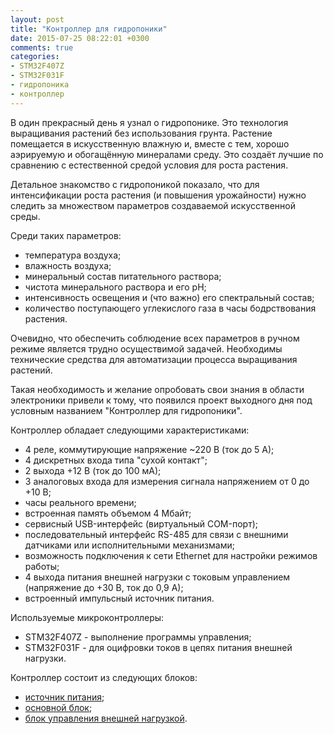 ```yaml
---
layout: post
title: "Контроллер для гидропоники"
date: 2015-07-25 08:22:01 +0300
comments: true
categories: 
- STM32F407Z
- STM32F031F
- гидропоника
- контроллер
---
```


В один прекрасный день я узнал о гидропонике. Это технология выращивания растений без использования грунта. Растение помещается в искусственную влажную и, вместе с тем, хорошо аэрируемую и обогащённую минералами среду. Это создаёт лучшие по сравнению с естественной средой условия для роста растения.

Детальное знакомство с гидропоникой показало, что для интенсификации роста растения (и повышения урожайности) нужно следить за множеством параметров создаваемой искусственной среды.

Среди таких параметров:

* температура воздуха;
* влажность воздуха;
* минеральный состав питательного раствора;
* чистота минерального раствора и его pH;
* интенсивность освещения и (что важно) его спектральный состав;
* количество поступающего углекислого газа в часы бодрствования растения.

Очевидно, что обеспечить соблюдение всех параметров в ручном режиме является трудно осуществимой задачей. Необходимы технические средства для автоматизации процесса выращивания растений.

Такая необходимость и желание опробовать свои знания в области электроники привели к тому, что появился проект выходного дня под условным названием "Контроллер для гидропоники".

Контроллер обладает следующими характеристиками:

* 4 реле, коммутирующие напряжение ~220 В (ток до 5 А);
* 4 дискретных входа типа "сухой контакт";
* 2 выхода +12 В (ток до 100 мА);
* 3 аналоговых входа для измерения сигнала напряжением от 0 до +10 В;
* часы реального времени;
* встроенная память объемом 4 Мбайт;
* сервисный USB-интерфейс (виртуальный COM-порт);
* последовательный интерфейс RS-485 для связи с внешними датчиками или исполнительными механизмами;
* возможность подключения к сети Ethernet для настройки режимов работы;
* 4 выхода питания внешней нагрузки с токовым управлением (напряжение до +30 В, ток до 0,9 А);
* встроенный импульсный источник питания.

Используемые микроконтроллеры:

* STM32F407Z - выполнение программы управления;
* STM32F031F - для оцифровки токов в цепях питания внешней нагрузки.

Контроллер состоит из следующих блоков:

* [источник питания](/blog/2015/07/26/power-supply-of-controller-for-hydroponics);
* [основной блок](/blog/2015/08/02/main-block-of-controller-for-hydroponics);
* [блок управления внешней нагрузкой](/blog/2015/08/09/load-control-block-of-controller-for-hydroponics).